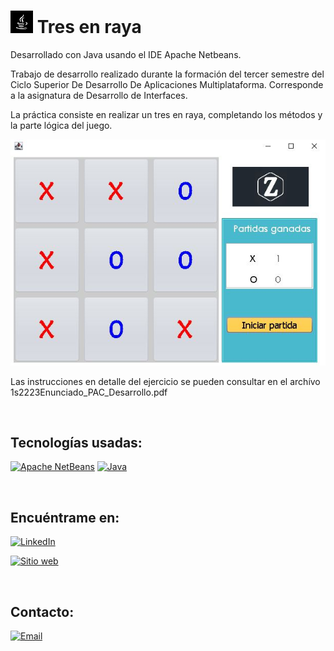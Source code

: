# [![tresenraya](https://github.com/Zafion/PAC_Ap_Gest_Gastos/blob/main/recursos/java_36.png)](https://github.com/Zafion/PAC_Tres_En_Raya) Tres en raya

Desarrollado con Java usando el IDE Apache Netbeans.

Trabajo de desarrollo realizado durante la formación del tercer semestre del Ciclo Superior De Desarrollo De Aplicaciones Multiplataforma.
Corresponde a la asignatura de Desarrollo de Interfaces.

La práctica consiste en realizar un tres en raya, completando los métodos y la parte lógica del juego.

[![Captura](https://github.com/Zafion/PAC_Tres_En_Raya/blob/main/recursos/Captura1.JPG)](https://github.com/Zafion/PAC_Tres_En_Raya/blob/main/recursos/Captura1.JPG)

Las instrucciones en detalle del ejercicio se pueden consultar en el archívo 1s2223Enunciado_PAC_Desarrollo.pdf

</br>

## Tecnologías usadas:

[![Apache NetBeans](https://img.shields.io/badge/Apache_NetBeans-1B6AC6?style=for-the-badge&logo=apache-netbeans-ide&logoColor=white&labelColor=101010)]()
[![Java](https://img.shields.io/badge/java-%23ED8B00.svg?style=for-the-badge&logo=openjdk&logoColor==101010)]()

</br>

## Encuéntrame en:

[![LinkedIn](https://img.shields.io/badge/LinkedIn-Jose_Luis_Montanana_Llopis-0077B5?style=for-the-badge&logo=linkedin&logoColor=white&labelColor=101010)](https://www.linkedin.com/in/jose-luis-monta%C3%B1ana-llopis-116941172/)

[![Sitio web](https://img.shields.io/badge/zafion.github.io-4CAF50?style=for-the-badge&logo=google-chrome&logoColor=white&labelColor=101010)](https://zafion.github.io/)

</br>

## Contacto:

[![Email](https://img.shields.io/badge/Email-email_personal-D14836?style=for-the-badge&logo=gmail&logoColor=white&labelColor=101010)](mailto:zafion@gmail.com)

</br>
